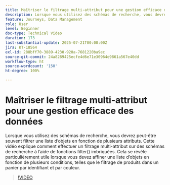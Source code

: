 ```yaml
---
title: Maîtriser le filtrage multi-attribut pour une gestion efficace des données
description: Lorsque vous utilisez des schémas de recherche, vous devrez peut-être souvent filtrer une liste d’objets en fonction de plusieurs attributs. Cette vidéo explique comment effectuer un filtrage multi-attribut sur des schémas de recherche à l’aide de fonctions filter() imbriquées. Cela se révèle particulièrement utile lorsque vous devez affiner une liste d’objets en fonction de plusieurs conditions, telles que le filtrage de produits dans un panier par identifiant et par couleur.
feature: Journeys, Data Management
role: User
level: Beginner
doc-type: Technical Video
duration: 173
last-substantial-update: 2025-07-21T00:00:00Z
jira: KT-18564
exl-id: 288bff70-3889-4230-920a-7681220ba9ec
source-git-commit: 24a8289425ecfe4d6e71e30964e9861a567e40dd
workflow-type: ht
source-wordcount: '150'
ht-degree: 100%

---
```


# Maîtriser le filtrage multi-attribut pour une gestion efficace des données

Lorsque vous utilisez des schémas de recherche, vous devrez peut-être souvent filtrer une liste d’objets en fonction de plusieurs attributs. Cette vidéo explique comment effectuer un filtrage multi-attribut sur des schémas de recherche à l’aide de fonctions filter() imbriquées. Cela se révèle particulièrement utile lorsque vous devez affiner une liste d’objets en fonction de plusieurs conditions, telles que le filtrage de produits dans un panier par identifiant et par couleur.

>[!VIDEO](https://video.tv.adobe.com/v/3469319/?learn=on&enablevpops&captions=fre_fr)

